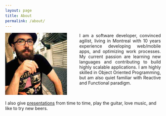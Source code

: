 ```yaml
---
layout: page
title: About
permalink: /about/
---
```


<div class="overflow: auto;">
  <img style="float: left;margin-right:40px;" src="/images/avatar.jpg" width="200" height="200">
  <p style="text-align:justify; text-justify: inter-word;">I am a software developer, convinced agilist, living in Montreal with 10 years experience developing web/mobile apps, and optimizing work processes. My current passion are learning new languages and contributing to build highly scalable applications. I am highly skilled in Object Oriented Programming, but am also quiet familiar with Reactive and Functional paradigm.</p>
  <br/><br/>
        I also give <a href="presentations.html">presentations</a> from time to time, play the guitar, love music, and like to try new beers.
</div>
